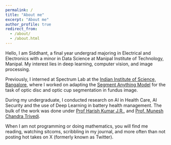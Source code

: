 ```yaml
---
permalink: /
title: "About me"
excerpt: "About me"
author_profile: true
redirect_from: 
  - /about/
  - /about.html
---
```


Hello, I am Siddhant, a final year undergrad majoring in Electrical and Electronics with a minor in Data Science at Manipal Institute of Technology, Manipal. My interest lies in deep learning, computer vision, and image processing.

Previously, I interned at Spectrum Lab at the [Indian Institute of Science, Bangalore](https://eecs.iisc.ac.in/), where I worked on adapting the [Segment Anything Model](https://segment-anything.com/)  for the task of optic disc and optic cup segmentation in fundus image. 

During my undergraduate, I conducted research on AI in Health Care, AI Security and the use of Deep Learning in battery health management. The bulk of the work was done under [Prof Harish Kumar J.R.](https://harish-jr.github.io/portfolio/index.html), and [Prof. Munesh Chandra Trivedi](https://nita.irins.org/profile/240539).

When I am not programming or doing mathematics, you will find me reading, watching sitcoms, scribbling in my journal, and more often than not posting hot takes on X (formerly known as Twitter).



